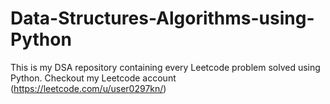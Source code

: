 # Data-Structures-Algorithms-using-Python
This is my DSA repository containing every Leetcode problem solved using Python. Checkout my Leetcode account (https://leetcode.com/u/user0297kn/)
